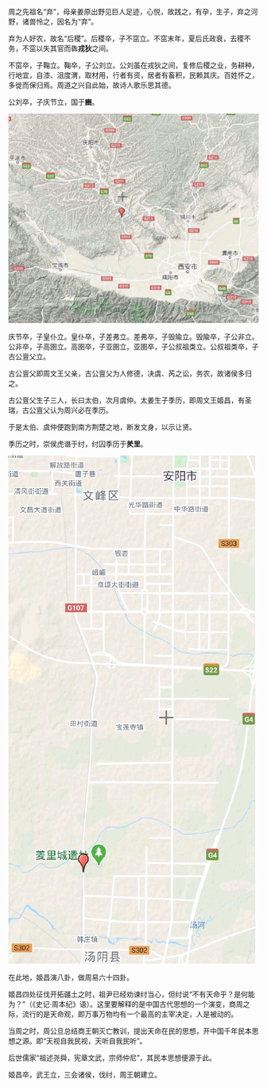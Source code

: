 周之先祖名“弃”，母亲姜原出野见巨人足迹，心悦，故践之，有孕，生子，弃之河野，诸兽怜之，因名为“弃”。

弃为人好农，故名“后稷”。后稷卒，子不窋立。不窋末年，夏后氏政衰，去稷不务，不窋以失其官而犇**戎狄**之间。


不窋卒，子鞠立。鞠卒，子公刘立。公刘虽在戎狄之间，复修后稷之业，务耕种，行地宜，自漆、沮度渭，取材用，行者有资，居者有畜积，民赖其庆。百姓怀之，多徙而保归焉。周道之兴自此始，故诗人歌乐思其德。

公刘卒，子庆节立，国于**豳**。

![彬](../地图/豳.ovitalMap.jpg)

庆节卒，子皇仆立。皇仆卒，子差弗立。差弗卒，子毁隃立。毁隃卒，子公非立。公非卒，子高圉立。高圉卒，子亚圉立。亚圉卒，子公叔祖类立。公叔祖类卒，子古公亶父立。

古公亶父即周文王父亲，古公亶父为人修德，决虞、芮之讼，务农，故诸侯多归之。

古公亶父生子三人，长曰太伯，次月虞仲。太姜生子季历，即周文王姬昌，有圣瑞，古公亶父认为周兴必在季历。

于是太伯、虞仲便跑到南方荆楚之地，断发文身，以示让贤。

季历之时，崇侯虎谮于纣，纣囚季历于**羑里**。

![羑里](../地图/羑里.ovitalMap.jpg)

在此地，姬昌演八卦，做周易六十四卦。

姬昌四处征伐开拓疆土之时，祖尹已经劝谏纣当心，但纣说“不有天命乎？是何能为？”（《史记·周本纪》语）。这里要解释的是中国古代思想的一个演变，商周之际，流行的是天命观，即万事万物均有一个最高的主宰决定，人是被动的。

当周之时，周公旦总结商王朝灭亡教训，提出天命在民的思想，开中国千年民本思想之源。即“天视自我民视，天听自我民听”。

后世儒家“祖述尧舜，宪章文武，宗师仲尼”，其民本思想便源于此。

姬昌卒，武王立，三会诸侯，伐纣，周王朝建立。

